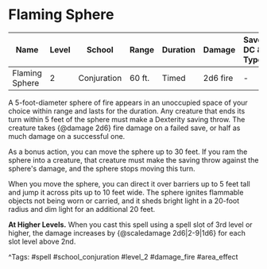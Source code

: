 # Flaming Sphere

| Name | Level | School | Range | Duration | Damage | Save DC & Type |
|------|-------|--------|-------|----------|--------|----------------|
| Flaming Sphere | 2 | Conjuration | 60 ft. | Timed | 2d6 fire | - |

A 5-foot-diameter sphere of fire appears in an unoccupied space of your choice within range and lasts for the duration. Any creature that ends its turn within 5 feet of the sphere must make a Dexterity saving throw. The creature takes {@damage 2d6} fire damage on a failed save, or half as much damage on a successful one.

As a bonus action, you can move the sphere up to 30 feet. If you ram the sphere into a creature, that creature must make the saving throw against the sphere's damage, and the sphere stops moving this turn.

When you move the sphere, you can direct it over barriers up to 5 feet tall and jump it across pits up to 10 feet wide. The sphere ignites flammable objects not being worn or carried, and it sheds bright light in a 20-foot radius and dim light for an additional 20 feet.

**At Higher Levels.** When you cast this spell using a spell slot of 3rd level or higher, the damage increases by {@scaledamage 2d6|2-9|1d6} for each slot level above 2nd.

^Tags: #spell #school_conjuration #level_2 #damage_fire #area_effect